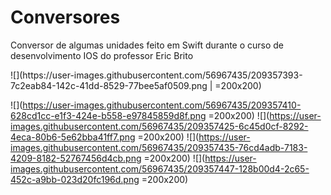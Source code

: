 # Conversores
Conversor de algumas unidades feito em Swift durante o curso de desenvolvimento IOS do professor Eric Brito

<span>
  ![](https://user-images.githubusercontent.com/56967435/209357393-7c2eab84-142c-41dd-8529-77bee5af0509.png | =200x200)

  ![](https://user-images.githubusercontent.com/56967435/209357410-628cd1cc-e1f3-424e-b558-e97845859d8f.png =200x200)
  ![](https://user-images.githubusercontent.com/56967435/209357425-6c45d0cf-8292-4eca-80b6-5e62bba41ff7.png =200x200)
  ![](https://user-images.githubusercontent.com/56967435/209357435-76cd4adb-7183-4209-8182-52767456d4cb.png =200x200)
  ![](https://user-images.githubusercontent.com/56967435/209357447-128b00d4-2c65-452c-a9bb-023d20fc196d.png =200x200)

</span>
